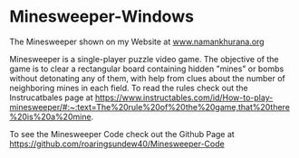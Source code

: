 # Minesweeper-Windows
The Minesweeper shown on my Website at www.namankhurana.org

Minesweeper is a single-player puzzle video game. The objective of the game is to clear a rectangular board containing hidden "mines" or bombs without detonating any of them, with help from clues about the number of neighboring mines in each field. To read the rules check out the Instrucatbales page at https://www.instructables.com/id/How-to-play-minesweeper/#:~:text=The%20rule%20of%20the%20game,that%20there%20is%20a%20mine.

To see the Minesweeper Code check out the Github Page at https://github.com/roaringsundew40/Minesweeper-Code
